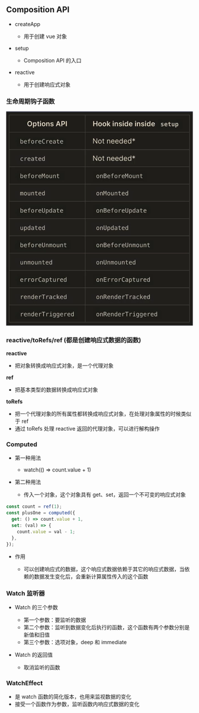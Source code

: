## Composition API

- createApp

  - 用于创建 vue 对象

- setup

  - Composition API 的入口

- reactive

  - 用于创建响应式对象

### 生命周期钩子函数

![](./images/02-lifeHook.png)

### reactive/toRefs/ref (都是创建响应式数据的函数)

**reactive**

- 把对象转换成响应式对象，是一个代理对象

**ref**

- 把基本类型的数据转换成响应式对象

**toRefs**

- 把一个代理对象的所有属性都转换成响应式对象，在处理对象属性的时候类似于 ref
- 通过 toRefs 处理 reactive 返回的代理对象，可以进行解构操作

### Computed

- 第一种用法

  - watch(() => count.value + 1)

- 第二种用法

  - 传入一个对象，这个对象具有 get、set，返回一个不可变的响应式对象

```js
const count = ref(1);
const plusOne = computed({
  get: () => count.value + 1,
  set: (val) => {
    count.value = val - 1;
  },
});
```

- 作用

  - 可以创建响应式的数据，这个响应式数据依赖于其它的响应式数据，当依赖的数据发生变化后，会重新计算属性传入的这个函数

### Watch 监听器

- Watch 的三个参数

  - 第一个参数：要监听的数据
  - 第二个参数：监听到数据变化后执行的函数，这个函数有两个参数分别是新值和旧值
  - 第三个参数：选项对象，deep 和 immediate

- Watch 的返回值

  - 取消监听的函数

### WatchEffect

- 是 watch 函数的简化版本，也用来监视数据的变化
- 接受一个函数作为参数，监听函数内响应式数据的变化
